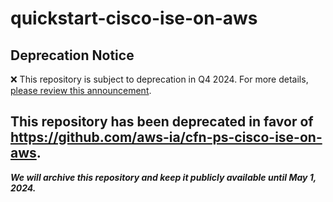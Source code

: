 # quickstart-cisco-ise-on-aws 
## Deprecation Notice

:x: This repository is subject to deprecation in Q4 2024. For more details, [please review this announcement](https://github.com/aws-ia/.announcements/issues/1). 

## This repository has been deprecated in favor of https://github.com/aws-ia/cfn-ps-cisco-ise-on-aws. 
***We will archive this repository and keep it publicly available until May 1, 2024.***
